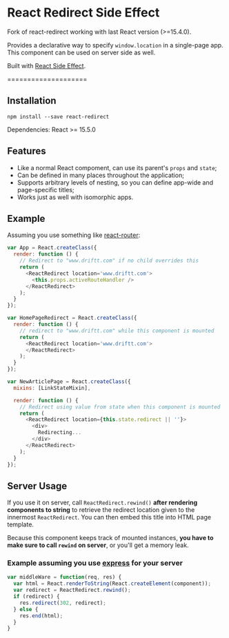 React Redirect Side Effect
====================

Fork of react-redirect working with last React version (>=15.4.0).

Provides a declarative way to specify `window.location` in a single-page app.
This component can be used on server side as well.

Built with [React Side Effect](https://github.com/gaearon/react-side-effect).

====================

## Installation

```
npm install --save react-redirect
```

Dependencies: React >= 15.5.0

## Features

* Like a normal React compoment, can use its parent's `props` and `state`;
* Can be defined in many places throughout the application;
* Supports arbitrary levels of nesting, so you can define app-wide and page-specific titles;
* Works just as well with isomorphic apps.

## Example

Assuming you use something like [react-router](https://github.com/rackt/react-router):

```javascript
var App = React.createClass({
  render: function () {
    // Redirect to "www.driftt.com" if no child overrides this
    return (
      <ReactRedirect location='www.driftt.com'>
        <this.props.activeRouteHandler />
      </ReactRedirect>
    );
  }
});

var HomePageRedirect = React.createClass({
  render: function () {
    // redirect to "www.driftt.com" while this component is mounted
    return (
      <ReactRedirect location='www.driftt.com'>
      </ReactRedirect>
    );
  }
});

var NewArticlePage = React.createClass({
  mixins: [LinkStateMixin],

  render: function () {
    // Redirect using value from state when this component is mounted
    return (
      <ReactRedirect location={this.state.redirect || ''}>
        <div>
          Redirecting...
        </div>
      </ReactRedirect>
    );
  }
});
```

## Server Usage

If you use it on server, call `ReactRedirect.rewind()` **after rendering components to string** to retrieve the redirect location given to the innermost `ReactRedirect`. You can then embed this title into HTML page template.

Because this component keeps track of mounted instances, **you have to make sure to call `rewind` on server**, or you'll get a memory leak.

### Example assuming you use [express](https://github.com/strongloop/express) for your server
```javascript
var middleWare = function(req, res) {
  var html = React.renderToString(React.createElement(component));
  var redirect = ReactRedirect.rewind();
  if (redirect) {
    res.redirect(302, redirect);
  } else {
    res.end(html);
  }
}
```
